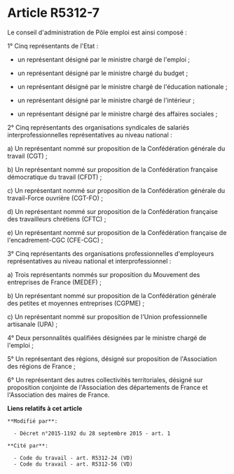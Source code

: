# Article R5312-7

Le conseil d'administration de Pôle emploi est ainsi composé : 

1° Cinq représentants de l'Etat :

- un représentant désigné par le ministre chargé de l'emploi ;

- un représentant désigné par le ministre chargé du budget ;

- un représentant désigné par le ministre chargé de l'éducation nationale ;

- un représentant désigné par le ministre chargé de l'intérieur ;

- un représentant désigné par le ministre chargé des affaires sociales ; 

2° Cinq représentants des organisations syndicales de salariés interprofessionnelles représentatives au niveau national : 

a) Un représentant nommé sur proposition de la Confédération générale du travail (CGT) ; 

b) Un représentant nommé sur proposition de la Confédération française démocratique du travail (CFDT) ; 

c) Un représentant nommé sur proposition de la Confédération générale du travail-Force ouvrière (CGT-FO) ; 

d) Un représentant nommé sur proposition de la Confédération française des travailleurs chrétiens (CFTC) ; 

e) Un représentant nommé sur proposition de la Confédération française de l'encadrement-CGC (CFE-CGC) ; 

3° Cinq représentants des organisations professionnelles d'employeurs représentatives au niveau national et
interprofessionnel : 

a) Trois représentants nommés sur proposition du Mouvement des entreprises de France (MEDEF) ; 

b) Un représentant nommé sur proposition de la Confédération générale des petites et moyennes entreprises (CGPME) ; 

c) Un représentant nommé sur proposition de l'Union professionnelle artisanale (UPA) ; 

4° Deux personnalités qualifiées désignées par le ministre chargé de l'emploi ; 

5° Un représentant des régions, désigné sur proposition de l'Association des régions de France ;

6° Un représentant des autres collectivités territoriales, désigné sur proposition conjointe de l'Association des
départements de France et l'Association des maires de France.

**Liens relatifs à cet article**

	**Modifié par**:

	  - Décret n°2015-1192 du 28 septembre 2015 - art. 1

	**Cité par**:

	  - Code du travail - art. R5312-24 (VD)
	  - Code du travail - art. R5312-56 (VD)
